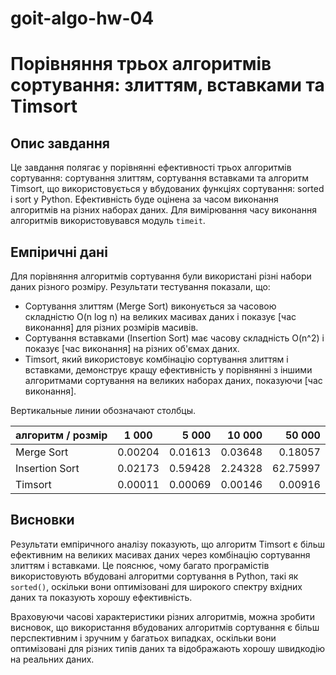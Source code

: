 # goit-algo-hw-04
# Порівняння трьох алгоритмів сортування: злиттям, вставками та Timsort

## Опис завдання

Це завдання полягає у порівнянні ефективності трьох алгоритмів сортування: сортування злиттям, сортування вставками та алгоритм Timsort, що використовується у вбудованих функціях сортування: sorted і sort у Python. Ефективність буде оцінена за часом виконання алгоритмів на різних наборах даних. Для вимірювання часу виконання алгоритмів використовувався модуль `timeit`.

## Емпіричні дані

Для порівняння алгоритмів сортування були використані різні набори даних різного розміру. Результати тестування показали, що:

- Сортування злиттям (Merge Sort) виконується за часовою складністю O(n log n) на великих масивах даних і показує [час виконання] для різних розмірів масивів.
- Сортування вставками (Insertion Sort) має часову складність O(n^2) і показує [час виконання] на різних об'ємах даних.
- Timsort, який використовує комбінацію сортування злиттям і вставками, демонструє кращу ефективність у порівнянні з іншими алгоритмами сортування на великих наборах даних, показуючи [час виконання].

Вертикальные линии обозначают столбцы.

| алгоритм / розмір | 1 000 | 5 000 | 10 000| 50 000|
| --------------    |:-----:| -----:|-----:|-----:|
| Merge Sort        |0.00204|0.01613|0.03648|0.18057|
| Insertion Sort    |0.02173|0.59428|2.24328|62.75997|
| Timsort           |0.00011|0.00069|0.00146|0.00916|

## Висновки

Результати емпіричного аналізу показують, що алгоритм Timsort є більш ефективним на великих масивах даних через комбінацію сортування злиттям і вставками. Це пояснює, чому багато програмістів використовують вбудовані алгоритми сортування в Python, такі як `sorted()`, оскільки вони оптимізовані для широкого спектру вхідних даних та показують хорошу ефективність.

Враховуючи часові характеристики різних алгоритмів, можна зробити висновок, що використання вбудованих алгоритмів сортування є більш перспективним і зручним у багатьох випадках, оскільки вони оптимізовані для різних типів даних та відображають хорошу швидкодію на реальних даних.